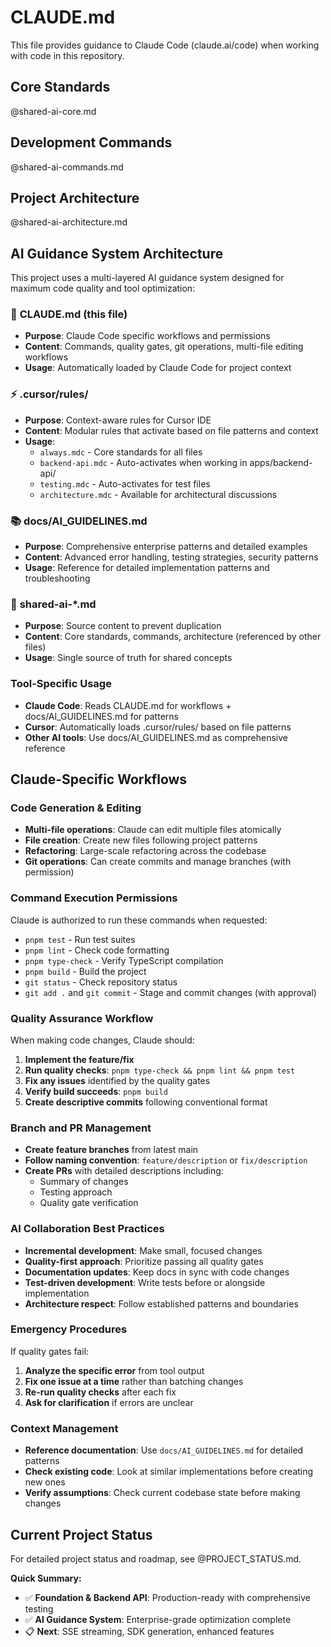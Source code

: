 # CLAUDE.md

This file provides guidance to Claude Code (claude.ai/code) when working with code in this repository.

## Core Standards
@shared-ai-core.md

## Development Commands
@shared-ai-commands.md

## Project Architecture
@shared-ai-architecture.md

## AI Guidance System Architecture

This project uses a multi-layered AI guidance system designed for maximum code quality and tool optimization:

### 🤖 **CLAUDE.md** (this file)
- **Purpose**: Claude Code specific workflows and permissions
- **Content**: Commands, quality gates, git operations, multi-file editing workflows
- **Usage**: Automatically loaded by Claude Code for project context

### ⚡ **.cursor/rules/** 
- **Purpose**: Context-aware rules for Cursor IDE
- **Content**: Modular rules that activate based on file patterns and context
- **Usage**: 
  - `always.mdc` - Core standards for all files
  - `backend-api.mdc` - Auto-activates when working in apps/backend-api/
  - `testing.mdc` - Auto-activates for test files
  - `architecture.mdc` - Available for architectural discussions

### 📚 **docs/AI_GUIDELINES.md**
- **Purpose**: Comprehensive enterprise patterns and detailed examples
- **Content**: Advanced error handling, testing strategies, security patterns
- **Usage**: Reference for detailed implementation patterns and troubleshooting

### 🔄 **shared-ai-*.md**
- **Purpose**: Source content to prevent duplication
- **Content**: Core standards, commands, architecture (referenced by other files)
- **Usage**: Single source of truth for shared concepts

### Tool-Specific Usage
- **Claude Code**: Reads CLAUDE.md for workflows + docs/AI_GUIDELINES.md for patterns
- **Cursor**: Automatically loads .cursor/rules/ based on file patterns  
- **Other AI tools**: Use docs/AI_GUIDELINES.md as comprehensive reference

## Claude-Specific Workflows

### Code Generation & Editing
- **Multi-file operations**: Claude can edit multiple files atomically
- **File creation**: Create new files following project patterns
- **Refactoring**: Large-scale refactoring across the codebase
- **Git operations**: Can create commits and manage branches (with permission)

### Command Execution Permissions
Claude is authorized to run these commands when requested:
- `pnpm test` - Run test suites
- `pnpm lint` - Check code formatting
- `pnpm type-check` - Verify TypeScript compilation
- `pnpm build` - Build the project
- `git status` - Check repository status
- `git add .` and `git commit` - Stage and commit changes (with approval)

### Quality Assurance Workflow
When making code changes, Claude should:
1. **Implement the feature/fix**
2. **Run quality checks**: `pnpm type-check && pnpm lint && pnpm test`
3. **Fix any issues** identified by the quality gates
4. **Verify build succeeds**: `pnpm build`
5. **Create descriptive commits** following conventional format

### Branch and PR Management
- **Create feature branches** from latest main
- **Follow naming convention**: `feature/description` or `fix/description`
- **Create PRs** with detailed descriptions including:
  - Summary of changes
  - Testing approach
  - Quality gate verification

### AI Collaboration Best Practices
- **Incremental development**: Make small, focused changes
- **Quality-first approach**: Prioritize passing all quality gates
- **Documentation updates**: Keep docs in sync with code changes
- **Test-driven development**: Write tests before or alongside implementation
- **Architecture respect**: Follow established patterns and boundaries

### Emergency Procedures
If quality gates fail:
1. **Analyze the specific error** from tool output
2. **Fix one issue at a time** rather than batching changes
3. **Re-run quality checks** after each fix
4. **Ask for clarification** if errors are unclear

### Context Management
- **Reference documentation**: Use `docs/AI_GUIDELINES.md` for detailed patterns
- **Check existing code**: Look at similar implementations before creating new ones
- **Verify assumptions**: Check current codebase state before making changes

## Current Project Status

For detailed project status and roadmap, see @PROJECT_STATUS.md.

**Quick Summary:**
- ✅ **Foundation & Backend API**: Production-ready with comprehensive testing
- ✅ **AI Guidance System**: Enterprise-grade optimization complete
- 📋 **Next**: SSE streaming, SDK generation, enhanced features